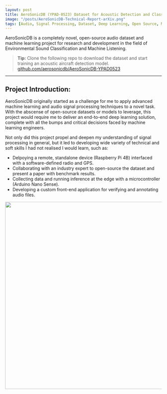 ```yaml
---
layout: post
title: AeroSonicDB (YPAD-0523) Dataset for Acoustic Detection and Classification of Aircraft
image: "/posts/AeroSonicDB-Technical-Report-arXiv.png"
tags: [Audio, Signal Processing, Dataset, Deep Learning, Open Source, Machine Listening]
---
```


AeroSonicDB is a completely novel, open-source audio dataset and machine learning project for research and development in the field of Environmental Sound Classification and Machine Listening.

> **Tip:** Clone the following repo to download the dataset and start training an acoustic aircraft detection model. [github.com/aerosonicdb/AeroSonicDB-YPAD0523](https://github.com/aerosonicdb/AeroSonicDB-YPAD0523)

---

## Project Introduction:

AeroSonicDB originally started as a challenge for me to apply advanced machine learning and audio signal processing techniques to a novel task. With the abscense of open-source datasets or models to leverage, this project would require me to deliver an end-to-end deep learning solution, complete with all the bumps and critical decisions faced by machine learning engineers.

Not only did this project propel and deepen my understanding of signal processing in general, but it led to developing wide variety of technical and soft skills I had not realised I would learn, such as:
- Delpoying a remote, standalone device (Raspberry Pi 4B) interfaced with a software-defined radio and GPS.
- Collaborating with an industry expert to open-source the dataset and present a paper with benchmark results.
- Collecting data and running inference at the edge with a microcontroller (Arduino Nano Sense).
- Developing a custom front-end application for verifying and annotating audio files.

<p align="center">
  <img src="{{site.url}}\img\posts\AeroSonicDB-Technical-Report-arXiv.png" width="600"/>
</p>


